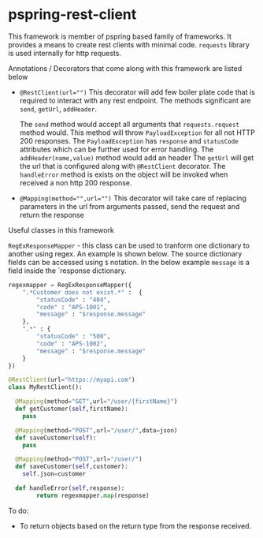 # pspring-rest-client

This framework is member of pspring based family of frameworks. It provides a means to create rest clients with minimal code. `requests` library is used internally for http requests.

Annotations / Decorators that come along with this framework are listed below

* `@RestClient(url="")`
  This decorator will add few boiler plate code that is required to interact with any rest endpoint. The methods significant are `send`, `getUrl`, `addHeader`.

  The `send` method would accept all arguments that `requests.request` method would. This method will throw `PayloadException` for all not HTTP 200 responses. The `PayloadException` has `response` and `statusCode` attributes which can be further used for error handling.
  The `addHeader(name,value)` method would add an header
  The `getUrl` will get the url that is configured along with `@RestClient` decorator.
  The `handleError` method is exists on the object will be invoked when received a non http 200 response.

* `@Mapping(method="",url="")`
  This decorator will take care of replacing parameters in the url from arguments passed, send the request and return the response

Useful classes in this framework

`RegExResponseMapper` - this class can be used to tranform one dictionary to another using regex. An example is shown below. The source dictionary fields can be accessed using `$` notation. In the below example `message` is a field inside the `response dictionary.
```python
regexmapper = RegExResponseMapper({
    ".*Customer does not exist.*" :  {
        "statusCode" : "404",
        "code" : "APS-1001",
        "message" : "$response.message"
    },
    ".*" : {
        "statusCode" : "500",
        "code" : "APS-1002",
        "message" : "$response.message"
    }
})

@RestClient(url="https://myapi.com")
class MyRestClient():

  @Mapping(method="GET",url="/user/{firstName}")
  def getCustomer(self,firstName):
    pass

  @Mapping(method="POST",url="/user/",data=json)
  def saveCustomer(self):
    pass

  @Mapping(method="POST",url="/user/")
  def saveCustomer(self,customer):
    self.json=customer

  def handleError(self,response):
        return regexmapper.map(response)
```

 To do:

 * To return objects based on the return type from the response received.
